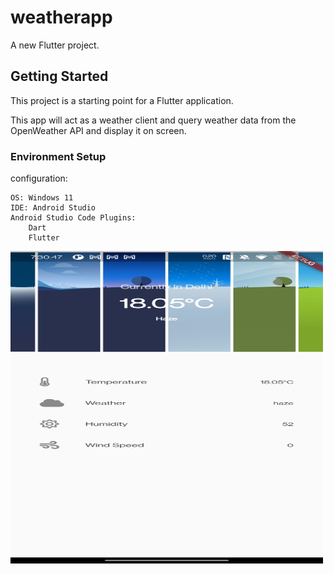 # weatherapp

A new Flutter project.

## Getting Started

This project is a starting point for a Flutter application.

This app will act as a weather client and query weather data from the OpenWeather API and display it on screen.


### Environment Setup
configuration:

    OS: Windows 11
    IDE: Android Studio 
    Android Studio Code Plugins:
        Dart
        Flutter
  <a href="url"><img src="https://github.com/shruti110/weather-app/blob/main/1.jpg?raw=true" align="left" height="500" width="500" ></a>
